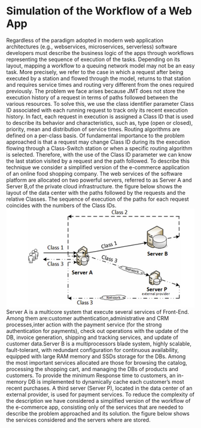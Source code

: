 #  Simulation of the Workflow of a Web App

Regardless of the paradigm adopted in modern web application architectures (e.g.,
webservices, microservices, serverless) software developers must describe the business
logic of the apps through workflows representing the sequence of execution of
the tasks. Depending on its layout, mapping a workflow to a queuing network model
may not be an easy task. More precisely, we refer to the case in which a request after
being executed by a station and flowed through the model, returns to that station and
requires service times and routing very different from the ones required previously.
The problem we face arises because JMT does not store the execution history of a
request in terms of paths followed between the various resources. To solve this, we
use the class identifier parameter Class ID associated with each running request to
track only its recent execution history.
In fact, each request in execution is assigned a Class ID that is used to describe
its behavior and characteristics, such as, type (open or closed), priority, mean and
distribution of service times. Routing algorithms are defined on a per-class basis.
Of fundamental importance to the problem approached is that a request may change
Class ID during its the execution flowing through a Class-Switch station or
when a specific routing algorithm is selected. Therefore, with the use of the Class ID
parameter we can know the last station visited by a request and the path followed.
To describe this technique we consider a simplified version of the e-commerce
application of an online food shopping company. The web services of the software platform 
are allocated on two powerful servers, referred to as Server A and
Server B,of the private cloud infrastructure. the figure below shows the layout of the
data center with the paths followed by the requests and the relative Classes. The
sequence of execution of the paths for each request coincides with the numbers of the Class IDs.
![imgs/system.png](imgs/system.png)<br>
Server A is a multicore system that execute several services of Front-End.
Among them are:customer authentication,administrative and CRM processes,inter
action with the payment service (for the strong authentication for payments), check
out operations with the update of the DB, invoice generation, shipping and tracking
services, and update of customer data.Server B is a multiprocessors blade system,
highly scalable, fault-tolerant, with redundant configuration for continuous availability,
equipped with large RAM memory and SSDs storage for the DBs. Among the
most important services allocated are those for browsing the catalog, processing the
shopping cart, and managing the DBs of products and customers. To provide the
minimum Response time to customers, an in-memory DB is implemented to
dynamically cache each customer’s most recent purchases.
A third server (Server P), located in the data center of an external provider, is
used for payment services.
To reduce the complexity of the description we have considered a simplified
version of the workflow of the e-commerce app, consisting only of the
services that are needed to describe the problem approached and its solution.
the figure below shows the services considered and the servers where are stored.
